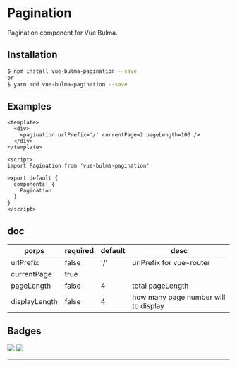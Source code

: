 # Pagination

Pagination component for Vue Bulma.

## Installation

```sh
$ npm install vue-bulma-pagination --save
or
$ yarn add vue-bulma-pagination --save
```

## Examples

```vue
<template>
  <div>
    <pagination urlPrefix='/' currentPage=2 pageLength=100 /> 
  </div>
</template>

<script>
import Pagination from 'vue-bulma-pagination'

export default {
  components: {
    Pagination
  }
}
</script>
```
## doc

|  porps    |   required   |   default   |  desc |
| ---- | ---- | ---- | ---- |
|  urlPrefix    |  false    |   '/'   |  urlPrefix for vue-router  |
|  currentPage   |   true   |      |    |
|  pageLength  |   false   |   4   |  total pageLength  |
|  displayLength  |   false   |   4   |  how many page number will to display |


## Badges

![](https://img.shields.io/badge/license-MIT-blue.svg)
![](https://img.shields.io/badge/status-dev-yellow.svg)

---
